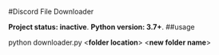 #Discord File Downloader

**Project status: inactive**.
**Python version: 3.7+**.
##usage

python downloader.py <**folder location**> <**new folder name**>